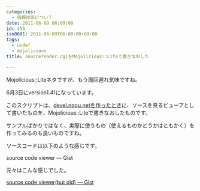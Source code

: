 ```yaml
---
categories:
  - 情報技術について
date: 2011-06-09 06:00:00
id: 456
iso8601: 2011-06-09T06:00:00+09:00
tags:
  - undef
  - mojolicious
title: sourcereader.cgiをMojolicious::Liteで書きなおした

---
```


<p>Mojolicious::Liteネタですが、もう周回遅れ気味ですね。</p>

<p>6月3日にversion1.41になっています。</p>

<p>このスクリプトは、<a href="http://www.nishimiyahara.net/archives/20090129030933.html" target="_blank">devel.nqou.netを作ったとき</a>に、ソースを見るビューアとして書いたものを、Mojolicious::Liteで書きなおしたものです。</p>

<p>サンプルばかりではなく、実際に使うもの（使えるものかどうかはともかく）を作ってみるのも良いものですね。</p>

<p>
ソースコードは以下のような感じです。</p>

<p>source code viewer &#8212; Gist</p>

<script src="https://gist.github.com/1010965.js?file=sourcereader.cgi"></script>

<p>元々はこんな感じでした。</p>

<p><a href="https://gist.github.com/1012033" target="_blank">source code viewer(but old) &#8212; Gist</a></p>

<script src="https://gist.github.com/1012033.js?file=sourcereader.old.cgi"></script>
    	